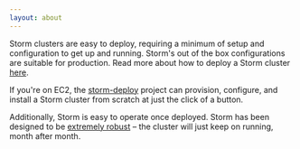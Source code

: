 ```yaml
---
layout: about
---
```


Storm clusters are easy to deploy, requiring a minimum of setup and configuration to get up and running. Storm's out of the box configurations are suitable for production. Read more about how to deploy a Storm cluster [here](https://github.com/nathanmarz/storm/wiki/Setting-up-a-Storm-cluster).

If you're on EC2, the [storm-deploy](https://github.com/nathanmarz/storm-deploy) project can provision, configure, and install a Storm cluster from scratch at just the click of a button.

Additionally, Storm is easy to operate once deployed. Storm has been designed to be [extremely robust](/about/fault-tolerant.html) – the cluster will just keep on running, month after month.
